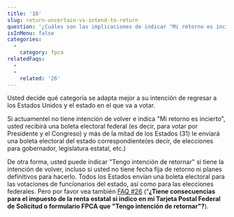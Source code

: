```yaml
---
title: '16'
slug: return-uncertain-vs-intend-to-return
question: '¿Cuáles son las implicaciones de indicar "Mi retorno es incierto" o "Tengo intención de retornarr"?'
isInMenu: false
categories:
  - 
    category: fpca
relatedFaqs:
  -
  - 
    related: '26'
---
```

Usted decide qué categoría se adapta mejor a su intención de regresar a los Estados Unidos y el estado en el que va a votar.

Si actuamentel no tiene intención de volver e indica "Mi retorno es incierto", usted recibirá una boleta electoral federal (es decir, para votar por Presidente y el Congreso) y más de la mitad de los Estados (31) le enviará una boleta electoral del estado correspondiente(es decir, de elecciones para gobernador, legislatura estatal, etc.)

De otra forma, usted puede indicar "Tengo intención de retornar" si tiene la intención de volver, incluso si usted no tiene fecha fija de retorno ni planes definitivos para hacerlo. Todos los Estados envían una boleta electoral para las votaciones de funcionarios del estado, así como para las elecciones federales. Pero por favor vea también [FAQ #26](/faqs/26) (“**¿Tiene consecuencias para el impuesto de la renta estatal si indico en mi Tarjeta Postal Federal de Solicitud o formulario FPCA que "Tengo intención de retornar"?**).